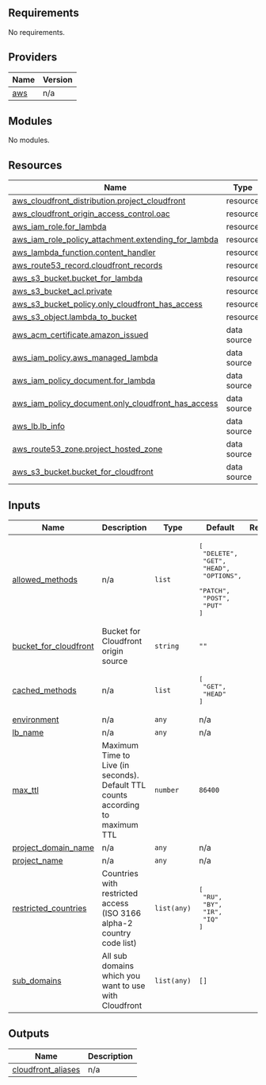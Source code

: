 ## Requirements

No requirements.

## Providers

| Name | Version |
|------|---------|
| <a name="provider_aws"></a> [aws](#provider\_aws) | n/a |

## Modules

No modules.

## Resources

| Name | Type |
|------|------|
| [aws_cloudfront_distribution.project_cloudfront](https://registry.terraform.io/providers/hashicorp/aws/latest/docs/resources/cloudfront_distribution) | resource |
| [aws_cloudfront_origin_access_control.oac](https://registry.terraform.io/providers/hashicorp/aws/latest/docs/resources/cloudfront_origin_access_control) | resource |
| [aws_iam_role.for_lambda](https://registry.terraform.io/providers/hashicorp/aws/latest/docs/resources/iam_role) | resource |
| [aws_iam_role_policy_attachment.extending_for_lambda](https://registry.terraform.io/providers/hashicorp/aws/latest/docs/resources/iam_role_policy_attachment) | resource |
| [aws_lambda_function.content_handler](https://registry.terraform.io/providers/hashicorp/aws/latest/docs/resources/lambda_function) | resource |
| [aws_route53_record.cloudfront_records](https://registry.terraform.io/providers/hashicorp/aws/latest/docs/resources/route53_record) | resource |
| [aws_s3_bucket.bucket_for_lambda](https://registry.terraform.io/providers/hashicorp/aws/latest/docs/resources/s3_bucket) | resource |
| [aws_s3_bucket_acl.private](https://registry.terraform.io/providers/hashicorp/aws/latest/docs/resources/s3_bucket_acl) | resource |
| [aws_s3_bucket_policy.only_cloudfront_has_access](https://registry.terraform.io/providers/hashicorp/aws/latest/docs/resources/s3_bucket_policy) | resource |
| [aws_s3_object.lambda_to_bucket](https://registry.terraform.io/providers/hashicorp/aws/latest/docs/resources/s3_object) | resource |
| [aws_acm_certificate.amazon_issued](https://registry.terraform.io/providers/hashicorp/aws/latest/docs/data-sources/acm_certificate) | data source |
| [aws_iam_policy.aws_managed_lambda](https://registry.terraform.io/providers/hashicorp/aws/latest/docs/data-sources/iam_policy) | data source |
| [aws_iam_policy_document.for_lambda](https://registry.terraform.io/providers/hashicorp/aws/latest/docs/data-sources/iam_policy_document) | data source |
| [aws_iam_policy_document.only_cloudfront_has_access](https://registry.terraform.io/providers/hashicorp/aws/latest/docs/data-sources/iam_policy_document) | data source |
| [aws_lb.lb_info](https://registry.terraform.io/providers/hashicorp/aws/latest/docs/data-sources/lb) | data source |
| [aws_route53_zone.project_hosted_zone](https://registry.terraform.io/providers/hashicorp/aws/latest/docs/data-sources/route53_zone) | data source |
| [aws_s3_bucket.bucket_for_cloudfront](https://registry.terraform.io/providers/hashicorp/aws/latest/docs/data-sources/s3_bucket) | data source |

## Inputs

| Name | Description | Type | Default | Required |
|------|-------------|------|---------|:--------:|
| <a name="input_allowed_methods"></a> [allowed\_methods](#input\_allowed\_methods) | n/a | `list` | <pre>[<br>  "DELETE",<br>  "GET",<br>  "HEAD",<br>  "OPTIONS",<br>  "PATCH",<br>  "POST",<br>  "PUT"<br>]</pre> | no |
| <a name="input_bucket_for_cloudfront"></a> [bucket\_for\_cloudfront](#input\_bucket\_for\_cloudfront) | Bucket for Cloudfront origin source | `string` | `""` | no |
| <a name="input_cached_methods"></a> [cached\_methods](#input\_cached\_methods) | n/a | `list` | <pre>[<br>  "GET",<br>  "HEAD"<br>]</pre> | no |
| <a name="input_environment"></a> [environment](#input\_environment) | n/a | `any` | n/a | yes |
| <a name="input_lb_name"></a> [lb\_name](#input\_lb\_name) | n/a | `any` | n/a | yes |
| <a name="input_max_ttl"></a> [max\_ttl](#input\_max\_ttl) | Maximum Time to Live (in seconds). Default TTL counts according to maximum TTL | `number` | `86400` | no |
| <a name="input_project_domain_name"></a> [project\_domain\_name](#input\_project\_domain\_name) | n/a | `any` | n/a | yes |
| <a name="input_project_name"></a> [project\_name](#input\_project\_name) | n/a | `any` | n/a | yes |
| <a name="input_restricted_countries"></a> [restricted\_countries](#input\_restricted\_countries) | Countries with restricted access (ISO 3166 alpha-2 country code list) | `list(any)` | <pre>[<br>  "RU",<br>  "BY",<br>  "IR",<br>  "IQ"<br>]</pre> | no |
| <a name="input_sub_domains"></a> [sub\_domains](#input\_sub\_domains) | All sub domains which you want to use with Cloudfront | `list(any)` | `[]` | no |

## Outputs

| Name | Description |
|------|-------------|
| <a name="output_cloudfront_aliases"></a> [cloudfront\_aliases](#output\_cloudfront\_aliases) | n/a |
